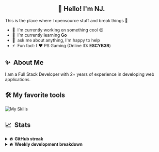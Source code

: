 <h2 align="center">👋 Hello! I'm NJ.</h2>

This is the place where I opensource stuff and break things :rofl:

- 🔭 &nbsp;I’m currently working on something cool :wink:
- 🌱 &nbsp;I’m currently learning **Go**
- 💬 &nbsp;ask me about anything, I'm happy to help
- ⚡ &nbsp;Fun fact: I ❤️ PS Gaming (Online ID: **ESCYB3R**)

## ✨ &nbsp;About Me
  I am a Full Stack Developer with 2+ years of experience in developing web applications.</p>
  
## 🛠️ My favorite tools
![My Skills](https://skillicons.dev/icons?i=vue,go,nodejs,ts,js,python,postgres,mongodb,redis,git,docker,vscode)

## 📈 &nbsp;Stats
  
  <details>
  <summary><b>🔥 &nbsp;GitHub streak</b></summary>
  <br/>
  
  [![GitHub Streak](http://github-readme-streak-stats.herokuapp.com?user=n-jaisabai&theme=github-dark-blue&hide_border=true)](https://git.io/streak-stats)
  
  </details>
  
  <details>
  <summary><b>🔥 &nbsp;Weekly development breakdown</b></summary>
  <br/>
  
  <!--START_SECTION:waka-->

```text
Go           5 hrs 9 mins    ██████████████░░░░░░░░░░░   56.36 %
Python       1 hr 54 mins    █████▒░░░░░░░░░░░░░░░░░░░   20.86 %
Twig         48 mins         ██▒░░░░░░░░░░░░░░░░░░░░░░   08.86 %
PHP          23 mins         █░░░░░░░░░░░░░░░░░░░░░░░░   04.32 %
YAML         16 mins         ▓░░░░░░░░░░░░░░░░░░░░░░░░   02.97 %
Markdown     15 mins         ▓░░░░░░░░░░░░░░░░░░░░░░░░   02.86 %
```

<!--END_SECTION:waka-->
  <b>Note:</b> Top languages is only a metric of the languages my weekly code consists of and doesn't reflect experience or skill level.
  </details>

